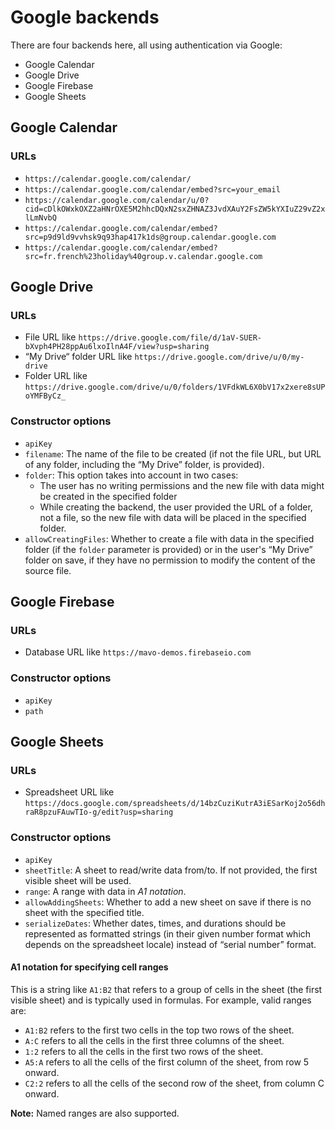 # Google backends

There are four backends here, all using authentication via Google:

- Google Calendar
- Google Drive
- Google Firebase
- Google Sheets

## Google Calendar

### URLs

- `https://calendar.google.com/calendar/`
- `https://calendar.google.com/calendar/embed?src=your_email`
- `https://calendar.google.com/calendar/u/0?cid=cDlkOWxkOXZ2aHNrOXE5M2hhcDQxN2sxZHNAZ3JvdXAuY2FsZW5kYXIuZ29vZ2xlLmNvbQ`
- `https://calendar.google.com/calendar/embed?src=p9d9ld9vvhsk9q93hap417k1ds@group.calendar.google.com`
- `https://calendar.google.com/calendar/embed?src=fr.french%23holiday%40group.v.calendar.google.com`

## Google Drive

### URLs

- File URL like `https://drive.google.com/file/d/1aV-SUER-bXvph4PH28ppAu6lxoIlnA4F/view?usp=sharing`
- “My Drive“ folder URL like `https://drive.google.com/drive/u/0/my-drive`
- Folder URL like `https://drive.google.com/drive/u/0/folders/1VFdkWL6X0bV17x2xere8sUPoYMFByCz_`

### Constructor options

- `apiKey`
- `filename`: The name of the file to be created (if not the file URL, but URL of any folder, including the “My Drive” folder, is provided).
- `folder`: This option takes into account in two cases:
  - The user has no writing permissions and the new file with data might be created in the specified folder
  - While creating the backend, the user provided the URL of a folder, not a file, so the new file with data will be placed in the specified folder.
- `allowCreatingFiles`: Whether to create a file with data in the specified folder (if the `folder` parameter is provided) or in the user's “My Drive” folder on save, if they have no permission to modify the content of the source file.

## Google Firebase

### URLs

- Database URL like `https://mavo-demos.firebaseio.com`

### Constructor options

- `apiKey`
- `path`

## Google Sheets

### URLs

- Spreadsheet URL like `https://docs.google.com/spreadsheets/d/14bzCuziKutrA3iESarKoj2o56dhraR8pzuFAuwTIo-g/edit?usp=sharing`

### Constructor options

- `apiKey`
- `sheetTitle`: A sheet to read/write data from/to. If not provided, the first visible sheet will be used.
- `range`: A range with data in *A1 notation*.
- `allowAddingSheets`: Whether to add a new sheet on save if there is no sheet with the specified title.
- `serializeDates`: Whether dates, times, and durations should be represented as formatted strings (in their given number format which depends on the spreadsheet locale) instead of “serial number” format.

#### A1 notation for specifying cell ranges

This is a string like `A1:B2` that refers to a group of cells in the sheet (the first visible sheet) and is typically used in formulas. For example, valid ranges are:

- `A1:B2` refers to the first two cells in the top two rows of the sheet.
- `A:C` refers to all the cells in the first three columns of the sheet.
- `1:2` refers to all the cells in the first two rows of the sheet.
- `A5:A` refers to all the cells of the first column of the sheet, from row 5 onward.
- `C2:2` refers to all the cells of the second row of the sheet, from column C onward.

**Note:** Named ranges are also supported.
